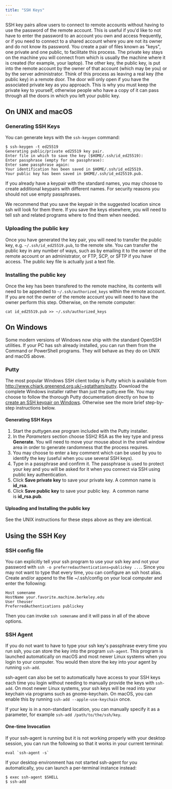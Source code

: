 ```yaml
---
title: "SSH Keys"
---
```

SSH key pairs allow users to connect to remote accounts without having
to use the password of the remote account. This is useful if you'd like
to not have to enter the password to an account you own and access
frequently, or if you need to connect to a shared account where you are
not its owner and do not know its password. You create a pair of files
known as "keys", one private and one public, to facilitate this process.
The private key stays on the machine you will connect from which is
usually the machine where it is created (for example, your laptop). The
other key, the public key, is put into the remote account by the owner
of that account (which may be you) or by the server administrator. Think
of this process as leaving a real key (the public key) in a remote door.
The door will only open if you have the associated private key as you
approach. This is why you must keep the private key to yourself,
otherwise people who have a copy of it can pass through all the doors in
which you left your public key.

## On UNIX and macOS

### Generating SSH Keys

You can generate keys with the `ssh-keygen` command:

```{code} shell-session
$ ssh-keygen -t ed25519
Generating public/private ed25519 key pair.
Enter file in which to save the key ($HOME/.ssh/id_ed25519):     
Enter passphrase (empty for no passphrase):  
Enter same passphrase again:  
Your identification has been saved in $HOME/.ssh/id_ed25519.
Your public key has been saved in $HOME/.ssh/id_ed25519.pub.
```

If you already have a keypair with the standard names, you may choose to
create additional keypairs with different names. For security reasons
you should not use empty passphrases.

We recommend that you save the keypair in the suggested location since
ssh will look for them there. If you save the keys elsewhere, you will
need to tell ssh and related programs where to find them when needed.

### Uploading the public key

Once you have generated the key pair, you will need to transfer the
public key, e.g. `~/.ssh/id_ed25519.pub`, to the remote site. You can
transfer the public key in any number of ways, such as by emailing it to
the owner of the remote account or an administrator, or FTP, SCP, or
SFTP if you have access. The public key file is actually just a text
file.

### Installing the public key

Once the key has been transfered to the remote machine, its contents
will need to be appended to `~/.ssh/authorized_keys` within the
remote account. If you are not the owner of the remote account you will
need to have the owner perform this step. Otherwise, on the remote
computer:

```{code} bash
cat id_ed25519.pub >> ~/.ssh/authorized_keys
```

## On Windows

Some modern versions of Windows now ship with the standard OpenSSH
utilities. If your PC has ssh already installed, you can run them from
the Command or PowerShell programs. They will behave as they do on UNIX
and macOS above.

### Putty

The most popular Windows SSH client today is Putty which is available
from <a href="http://www.chiark.greenend.org.uk/%7Esgtatham/putty"
data-_mce_href="http://www.chiark.greenend.org.uk/~sgtatham/putty">http://www.chiark.greenend.org.uk/~sgtatham/putty</a>.
Download the complete Windows installer rather than just the putty.exe
file. You may choose to follow the thorough Putty documentation directly
on how to <a
href="http://the.earth.li/%7Esgtatham/putty/0.60/htmldoc/Chapter8.html#pubkey-puttygen"
data-_mce_href="http://the.earth.li/~sgtatham/putty/0.60/htmldoc/Chapter8.html#pubkey-puttygen">create
an SSH keypair on Windows</a>. Otherwise see the more brief step-by-step
instructions below.

#### Generating SSH Keys

1.  Start the puttygen.exe program included with the Putty installer.
1.  In the *Parameters* section choose SSH2 RSA as the key type and
    press **Generate**. You will need to move your mouse about in the
    small window area in order to generate randomness that the process
    requires.
1.  You may choose to enter a key comment which can be used by you to
    identify the key (useful when you use several SSH keys).
1.  Type in a passphrase and confirm it. The passphrase is used to
    protect your key and you will be asked for it when you connect via
    SSH using public key authentication.
1.  Click **Save private key** to save your private key. A common name
    is **id_rsa**.
1.  Click **Save public key** to save your public key.  A common name
    is **id_rsa.pub**.

#### Uploading and Installing the public key

See the UNIX instructions for these steps above as they are identical.

## Using the SSH Key

### SSH config file

You can explicitly tell your ssh program to use your ssh key and not
your password with `ssh -o preferredauthentications=publickey ...`.
Since you may not want to type that every time, you can configure an ssh
host alias. Create and/or append to the file ~/.ssh/config on your local
computer and enter the following:

```{code} ini
Host somename
HostName your.favorite.machine.berkeley.edu
User theuser
PreferredAuthentications publickey
```

Then you can invoke `ssh somename` and it will pass in all of the
above options.

### SSH Agent

If you do not want to have to type your ssh key's passphrase every time
you run ssh, you can store the key into the program `ssh-agent`. This
program is launched automatically on macOS and most newer Linux systems
when you login to your computer. You would then store the key into your
agent by running `ssh-add`.

ssh-agent can also be set to automatically have access to your SSH keys
each time you login without needing to manually provide the keys with
`ssh-add`. On most newer Linux systems, your ssh keys will be read
into your keychain via programs such as gnome-keychain. On macOS, you
can enable this by running `ssh-add --apple-use-keychain` once. 

If your key is in a non-standard location, you can manually specify it
as a parameter, for example `ssh-add /path/to/the/ssh/key`.

#### One-time Invocation

If your ssh-agent is running but it is not working properly with your
desktop session, you can run the following so that it works in your
current terminal:

```{code}  bash
eval `ssh-agent -s`
```

If your desktop environment has not started ssh-agent for you
automatically, you can launch a per-terminal instance instead:

```{code} shell-session
$ exec ssh-agent $SHELL
$ ssh-add
```
